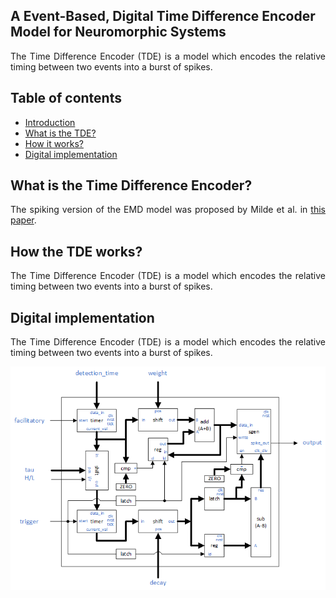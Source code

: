 <h2 name="Introduction">A Event-Based, Digital Time Difference Encoder Model for Neuromorphic Systems</h2>
<p align="justify">
The Time Difference Encoder (TDE) is a model which encodes the relative timing between two events into a burst of spikes.
</p>

<h2 name="Contents">Table of contents</h2>
<p align="justify">
<ul>
<li><a href="#Introduction">Introduction</a></li>
<li><a href="#What_is_TDE">What is the TDE?</a></li>
<li><a href="#How_it_works">How it works?</a></li>
<li><a href="#Digital_model">Digital implementation</a></li>
</ul>
</p>

<h2 name="What_is_TDE">What is the Time Difference Encoder?</h2>
<p align="justify">
The spiking version of the EMD model was proposed by Milde et al. in <a href="https://www.mitpressjournals.org/doi/full/10.1162/neco_a_01112">this paper</a>.
</p>

<h2 name="How_it_works">How the TDE works?</h2>
<p align="justify">
The Time Difference Encoder (TDE) is a model which encodes the relative timing between two events into a burst of spikes.
</p>

<h2 name="Digital_model">Digital implementation</h2>
<p align="justify">
The Time Difference Encoder (TDE) is a model which encodes the relative timing between two events into a burst of spikes.
</p>

<p align="center">
<img align="center" src="https://github.com/dgutierrezATC/TDE_vhdl/blob/master/TDE/Documentation/Wiki/Wiki_images/Fig_TDE_vhdl_block_diagram.png" alt="TDE VHDL architecture">
</p>
